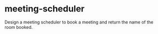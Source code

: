 # meeting-scheduler
Design a meeting scheduler to book a meeting and return the name of the room booked.
